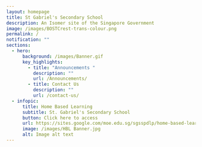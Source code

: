 ```yaml
---
layout: homepage
title: St Gabriel's Secondary School
description: An Isomer site of the Singapore Government
image: /images/BOSTCrest-trans-colour.png
permalink: /
notification: ""
sections:
  - hero:
      background: /images/Banner.gif
      key_highlights:
        - title: "Announcements "
          description: ""
          url: /Announcements/
        - title: Contact Us
          description: ""
          url: /contact-us/
  - infopic:
      title: Home Based Learning
      subtitle: St. Gabriel's Secondary School
      button: Click here to access
      url: https://sites.google.com/moe.edu.sg/sgsspdlp/home-based-learning
      image: /images/HBL Banner.jpg
      alt: Image alt text
---
```


